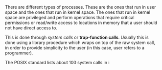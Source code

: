 There are different types of processes. These are the ones that run in user space and the ones that run in kernel space. The ones that run in kernel space are privileged and perform operations that require critical permissions or read/write access to locations in memory that a user should not have direct access to.

This is done through *system calls* or **trap-function calls**. Usually this is done using a library procedure which wraps on top of the raw system call, in order to provide simplicity to the user (in this case, user refers to a programmer).

The POSIX standard lists about 100 system calls in i